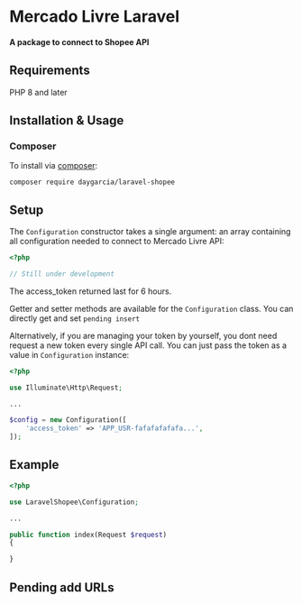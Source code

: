 # Mercado Livre Laravel

<h4>A package to connect to Shopee API</h4>

## Requirements

PHP 8 and later

## Installation & Usage

### Composer

To install via [composer](http://getcomposer.org/):

```
composer require daygarcia/laravel-shopee
```

## Setup

The `Configuration` constructor takes a single argument: an array containing all configuration needed to connect to Mercado Livre API:

```php
<?php

// Still under development

```

The access_token returned last for 6 hours.

Getter and setter methods are available for the `Configuration` class. You can directly get and set `pending insert`

Alternatively, if you are managing your token by yourself, you dont need request a new token every single API call. You can just pass the token as a value in `Configuration` instance:

```php
<?php

use Illuminate\Http\Request;

...

$config = new Configuration([
    'access_token' => 'APP_USR-fafafafafafa...',
]);


```

## Example

```php
<?php

use LaravelShopee\Configuration;

...

public function index(Request $request)
{

}


```

## Pending add URLs
